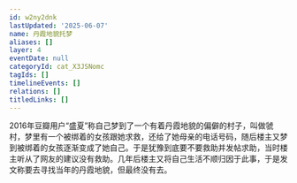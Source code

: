 ```yaml
---
id: w2ny2dnk
lastUpdated: '2025-06-07'
name: 丹霞地貌托梦
aliases: []
layer: 4
eventDate: null
categoryId: cat_X3JSNomc
tagIds: []
timelineEvents: []
relations: []
titledLinks: []
---
```

2016年豆瓣用户“盛夏”称自己梦到了一个有着丹霞地貌的偏僻的村子，叫做虢村，梦里有一个被绑着的女孩跟她求救，还给了她母亲的电话号码，随后楼主又梦到被绑着的女孩逐渐变成了她自己。于是犹豫到底要不要救助并发帖求助，当时楼主听从了网友的建议没有救助。几年后楼主又将自己生活不顺归因于此事，于是发文称要去寻找当年的丹霞地貌，但最终没有去。
